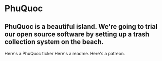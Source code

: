 # PhuQuoc

## PhuQuoc is a beautiful island. We're going to trial our open source software by setting up a trash collection system on the beach. 

Here's a PhuQuoc ticker
Here's a readme.
Here's a patreon.
